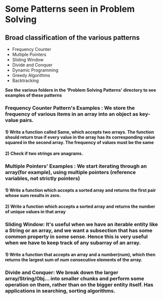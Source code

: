 # Some Patterns seen in Problem Solving

## Broad classification of the various patterns

-   Frequency Counter
-   Multiple Pointers
-   Sliding Window
-   Divide and Conquer
-   Dynamic Programming
-   Greedy Algorithms
-   Backtracking

**See the various folders in the 'Problem Solving Patterns' directory to see examples of these patterns**

### Frequency Counter Pattern's Examples : We store the frequency of various items in an array into an object as key-value pairs.

#### 1) Write a function called Same, which accepts two arrays. The function should return true if every value in the array has its corresponding value squared in the second array. The frequency of values must be the same

#### 2) Check if two strings are anagrams.

### Multiple Pointers' Examples : We start iterating through an array(for example), using multiple pointers (reference variables, not strictly pointers)

#### 1) Write a function which accepts a sorted array and returns the first pair whose sum results in zero.

#### 2) Write a function which accepts a sorted array and returns the number of unique values in that array

### Sliding Window: It's useful when we have an iterable entity like a String or an array, and we want a subsection that has some common property in some sense. Hence this is very useful when we have to keep track of any subarray of an array.

#### 1) Write a function that accepts an array and a number(num), which then returns the largest sum of _num_ consecutive elements of the array.

### Divide and Conquer: We break down the larger array/String/Obj... into smaller chunks and perform some operation on them, rather than on the bigger entity itself. Has applications in searching, sorting algorithms.
